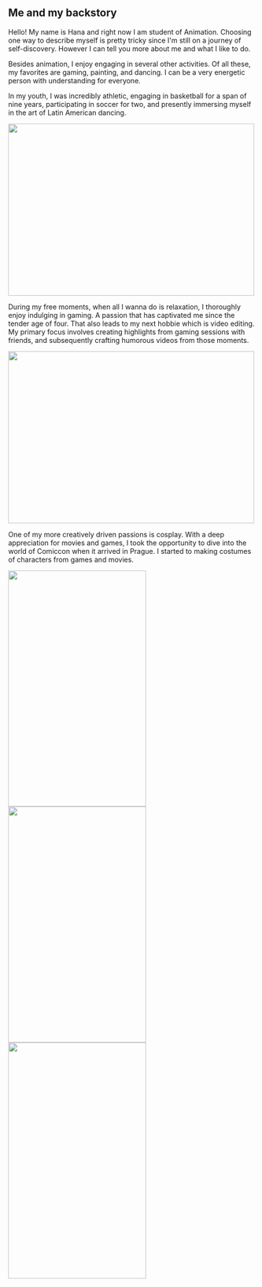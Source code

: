 

## Me and my backstory
Hello! My name is Hana and right now I am student of Animation. Choosing one way to describe myself is pretty tricky since I'm still on a journey of self-discovery. 
However I can tell you more about me and what I like to do.

Besides animation, I enjoy engaging in several other activities. Of all these, my favorites are gaming, painting, and dancing. I can be a very energetic person with understanding for everyone. 

In my youth, I was incredibly athletic, engaging in basketball for a span of nine years, participating in soccer for two, and presently immersing myself in the art of Latin American dancing.

<img src="https://github.com/Typkazprahe/english-for-designers/assets/149475635/e57d8d46-cefe-4df8-a04b-a0ccc4965097" width="500" height="350">



During my free moments, when all I wanna do is relaxation, I thoroughly enjoy indulging in gaming. A passion that has captivated me since the tender age of four. That also leads to my next hobbie which is video editing. My primary focus involves creating highlights from gaming sessions with friends, and subsequently crafting humorous videos from those moments.

<img src="https://github.com/Typkazprahe/english-for-designers/assets/149475635/7fd74bfd-0f68-4b7b-b933-022d74d11090" width="500" height="350">


One of my more creatively driven passions is cosplay. With a deep appreciation for movies and games, I took the opportunity to dive into the world of Comiccon when it arrived in Prague. I started to making costumes of characters from games and movies.

<img src="https://github.com/Typkazprahe/english-for-designers/assets/149475635/0cafc5b5-3a37-4094-b5fd-f0ba66999f37" width="280" height="480">
<img src="https://github.com/Typkazprahe/english-for-designers/assets/149475635/869da73e-6278-4ac5-b573-6006c9ff92cc" width="280" height="480">
<img src="https://github.com/Typkazprahe/english-for-designers/assets/149475635/f8ad1389-bece-4d74-b230-d53dd35be382" width="280" height="480">


